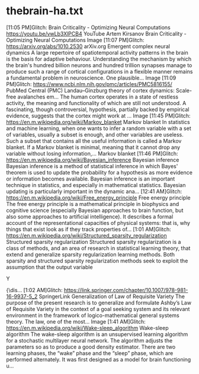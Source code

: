 
# thebrain-ha.txt
[11:05 PM]Glitch: Brain Criticality - Optimizing Neural Computations
https://youtu.be/vwLb3XlPCB4
YouTube
Artem Kirsanov
Brain Criticality - Optimizing Neural Computations
Image
[11:07 PM]Glitch: https://arxiv.org/abs/1010.2530
arXiv.org
Emergent complex neural dynamics
A large repertoire of spatiotemporal activity patterns in the brain is the
basis for adaptive behaviour. Understanding the mechanism by which the brain's
hundred billion neurons and hundred trillion synapses manage to produce such a
range of cortical configurations in a flexible manner remains a fundamental
problem in neuroscience. One plausible...
Image
[11:09 PM]Glitch: https://www.ncbi.nlm.nih.gov/pmc/articles/PMC5816155/
PubMed Central (PMC)
Landau–Ginzburg theory of cortex dynamics: Scale-free avalanches em...
The human cortex operates in a state of restless activity, the meaning and functionality of which are still not understood. A fascinating, though controversial, hypothesis, partially backed by empirical evidence, suggests that the cortex might work at ...
Image
[11:45 PM]Glitch: https://en.m.wikipedia.org/wiki/Markov_blanket
Markov blanket
In statistics and machine learning, when one wants to infer a random variable with a set of variables, usually a subset is enough, and other variables are useless. Such a subset that contains all the useful information is called a Markov blanket. If a Markov blanket is minimal, meaning that it cannot drop any variable without losing information,...
Markov blanket
[11:46 PM]Glitch: https://en.m.wikipedia.org/wiki/Bayesian_inference
Bayesian inference
Bayesian inference is a method of statistical inference in which Bayes' theorem is used to update the probability for a hypothesis as more evidence or information becomes available. Bayesian inference is an important technique in statistics, and especially in mathematical statistics. Bayesian updating is particularly important in the dynamic ana...
[12:41 AM]Glitch: https://en.m.wikipedia.org/wiki/Free_energy_principle
Free energy principle
The free energy principle is a mathematical principle in biophysics and cognitive science (especially Bayesian approaches to brain function, but also some approaches to artificial intelligence). It describes a formal account of the representational capacities of physical systems: that is, why things that exist look as if they track properties of...
[1:01 AM]Glitch: https://en.m.wikipedia.org/wiki/Structured_sparsity_regularization
Structured sparsity regularization
Structured sparsity regularization is a class of methods, and an area of research in statistical learning theory, that extend and generalize sparsity regularization learning methods. Both sparsity and structured sparsity regularization methods seek to exploit the assumption that the output variable



Y


{\dis...
[1:02 AM]Glitch: https://link.springer.com/chapter/10.1007/978-981-16-9937-5_2
SpringerLink
Generalization of Law of Requisite Variety
The purpose of the present research is to generalize and formulate Ashby’s Law of Requisite Variety in the context of a goal seeking system and its relevant environment in the framework of logico-mathematical general systems theory. The law, one of the most...
Image
[1:41 AM]Glitch: https://en.m.wikipedia.org/wiki/Wake-sleep_algorithm
Wake-sleep algorithm
The wake-sleep algorithm is an unsupervised learning algorithm for a stochastic multilayer neural network. The algorithm adjusts the parameters so as to produce a good density estimator. There are two learning phases, the “wake” phase and the “sleep” phase, which are performed alternately. It was first designed as a model for brain functioning u...
